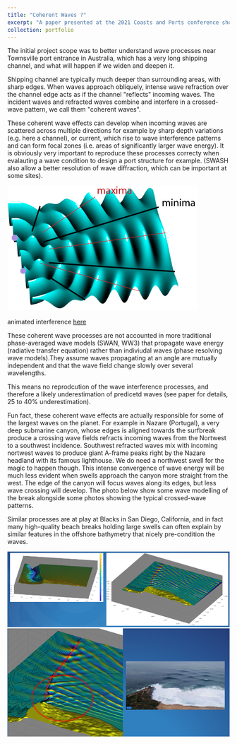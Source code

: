 ```yaml
---
title: "Coherent Waves ?"
excerpt: "A paper presented at the 2021 Coasts and Ports conference showing how complex nearshore bathymetries call for more complex phase-resolving wave model to correctly resolve wave processes (and how it somehow relates Nazare's giant waves)  <br/><img src='/images/naza_zoom.png'>"
collection: portfolio
---
```


<!-- <img src='/images/mini650.png'/> -->

The initial project scope was to better understand wave processes near Townsville port entrance in Australia, which has a very long shipping channel, and what will happen if we widen and deepen it.

Shipping channel are typically much deeper than surrounding areas, with sharp edges. When waves approach obliquely, intense wave refraction over the channel edge acts as if the channel "reflects" incoming waves. The incident waves and refracted waves combine and interfere in a crossed-wave pattern, we call them "coherent waves". 

These coherent wave effects can develop when incoming waves are scattered across multiple directions for example by sharp depth variations (e.g. here a channel), or current, which rise to wave interference patterns and can form focal zones (i.e. areas of significantly larger wave energy). It is obviously very important to reproduce these processes correcty when evalauting a wave condition to design a port structure for example. (SWASH also allow a better resolution of wave diffraction, which can be important at some sites).

<img src='/images/coherent_waves.png'/>

animated interference [here](http://salfordacoustics.co.uk/wp-content/uploads/2019/01/two_sources.mp4)

These coherent wave processes are not accounted in more traditional phase-averaged wave models (SWAN, WW3) that propagate wave energy (radiative transfer equation) rather than indiviudal waves (phase resolving wave models).They assume waves propagating at an angle are mutually independent and that the wave field change slowly over several wavelengths. 

This means no reprodcution of the wave interference processes, and therefore a likely underestimation of predicetd waves (see paper for details, 25 to 40% underestimation).

Fun fact, these coherent wave effects are actually responsible for some of the largest waves on the planet. For example in Nazare (Portugal), a very deep submarine canyon, whose edges is aligned towards the surfbreak produce a crossing wave fields refracts incoming waves from the Nortwest to a southwest incidence. Southwest refracted waves mix with incoming nortwest waves to produce giant A-frame peaks right by the Nazare headland with its famous lighthouse. We do need a northwest swell for the magic to happen though. This intense convergence of wave energy will be much less evident when swells approach the canyon more straight from the west. The edge of the canyon will focus waves along its edges, but less wave crossing will develop. The photo below show some wave modelling of the break alongside some photos showing the typical crossed-wave patterns. 

Similar processes are at play at Blacks in San Diego, California, and in fact many high-quality beach breaks holding large swells can often explain by similar features in the offshore bathymetry that nicely pre-condition the waves. 

<img src='/images/naza.png'/>

<img src='/images/naza_zoom.png'/>
